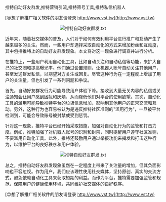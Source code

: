 推特自动好友群发,推特营销引流,推特筛号工具,推特私信机器人

[😍想了解推广相关软件的朋友请登录 http://www.vst.tw](http://www.vst.tw)

 <center><img src="https://vst.tw/MP4/tuiguang/png/7.png" alt="推特自动好友群发.txt"></center>

近年来，随着社交媒体的普及，人们对于如何有效利用平台进行推广和互动产生了越来越多的关注。然而，一些用户却选择采取自动化的方式来增加粉丝和互动度，其中包括推特上的自动好友群发现象。本文将对这一现象进行调查并进行分析。

在推特上，一些用户利用自动化工具，比如自动关注和自动私信等功能，来扩大自己的社交圈和提高曝光率。他们通过设置规则，让机器人账号自动关注其他用户，甚至发送群发私信，以期望对方关注或回复。尽管这种行为在一定程度上增加了用户的关注量，但也引发了一系列问题和争议。

首先，自动好友群发行为可能导致用户体验下降。接收到大量无关内容的私信或关注通知会让用户感到困扰和厌烦，从而降低他们对平台的使用欲望。其次，自动化工具的滥用可能导致推特平台的垃圾信息增加，影响到其他用户的正常交流和互动。另外，这种行为也容易被认为是违反推特社区准则的"滥用行为"，一旦被平台检测到，可能会导致账号被封禁或受到惩罚。

针对这一现象，推特平台已经开始采取措施，加强对自动化行为的监管和打击力度。例如，推特加强了对机器人账号的识别和封禁，同时提醒用户遵守社区准则，不要滥用自动化工具。此外，推特还鼓励用户通过举报功能来揭发和打击这种行为，以维护平台的良好秩序和用户体验。

 <center><img src="https://vst.tw/MP4/tuiguang/png/8.png" alt="推特自动好友群发.txt"></center>

总之，推特自动好友群发现象虽然在一定程度上带来了关注量的增加，但其负面影响也不容忽视。作为用户，我们应该理性使用社交媒体，坚持原创、真实的交流方式，避免依赖自动化工具来获取短期的利益。而作为平台，推特需要加强监管和规范，保障用户的健康使用环境，共同维护社交媒体的良好秩序。

[😍想了解推广相关软件的朋友请登录 http://www.vst.tw](http://www.vst.tw)



